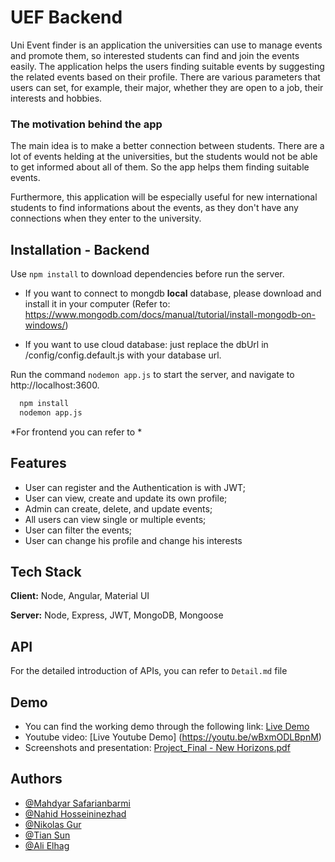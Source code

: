 
# UEF Backend

Uni Event finder is an application the universities can use to manage events and promote them, so interested students can find and join the events easily. The application helps the users finding suitable events by suggesting the related events based on their profile. There are various parameters that users can set, for example, their major, whether they are open to a job, their interests and hobbies.

### The motivation behind the app

The main idea is to make a better connection between students. There are a lot of events helding at the universities, but the students would not be able to get informed about all of them. So the app helps them finding suitable events.

Furthermore, this application will be especially useful for new international students to find informations about the events, as they don't have any connections when they enter to the university. 


## Installation - Backend

Use `npm install` to download dependencies before run the server.

- If you want to connect to mongdb **local** database, please download and install it in your computer (Refer to: https://www.mongodb.com/docs/manual/tutorial/install-mongodb-on-windows/)

- If you want to use cloud database: just replace the dbUrl in /config/config.default.js with your database url.

Run the command `nodemon app.js` to start the server, and navigate to http://localhost:3600.

```bash
  npm install
  nodemon app.js
```
*For frontend you can refer to *

## Features
- User can register and the Authentication is with JWT;
- User can view, create and update its own profile;
- Admin can create, delete, and update events;
- All users can view single or multiple events;
- User can filter the events;
- User can change his profile and change his interests

## Tech Stack

**Client:** Node, Angular, Material UI

**Server:** Node, Express, JWT,  MongoDB, Mongoose


## API

For the detailed introduction of APIs, you can refer to `Detail.md` file

## Demo

- You can find the working demo through the following link: [Live Demo](https://lit-ocean-82872.herokuapp.com/)
- Youtube video: [Live Youtube Demo] (https://youtu.be/wBxmODLBpnM)
- Screenshots and presentation: [Project_Final - New Horizons.pdf](https://github.com/m4hdyar/Uni-Event-Finder-Backend/files/9334064/Project_Final.-.New.Horizons.pdf)

## Authors

- [@Mahdyar Safarianbarmi](https://github.com/m4hdyar)
- [@Nahid Hosseininezhad](https://github.com/nahidnezhad)
- [@Nikolas Gur](https://github.com/heldderarbeit)
- [@Tian Sun](https://github.com/suntian7991)
- [@Ali Elhag](https://github.com/3liFaisal)


